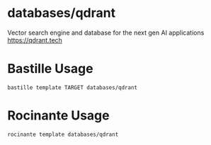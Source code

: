# databases/qdrant
Vector search engine and database for the next gen AI applications
https://qdrant.tech

# Bastille Usage
```shell
bastille template TARGET databases/qdrant
```

# Rocinante Usage
```shell
rocinante template databases/qdrant
```
